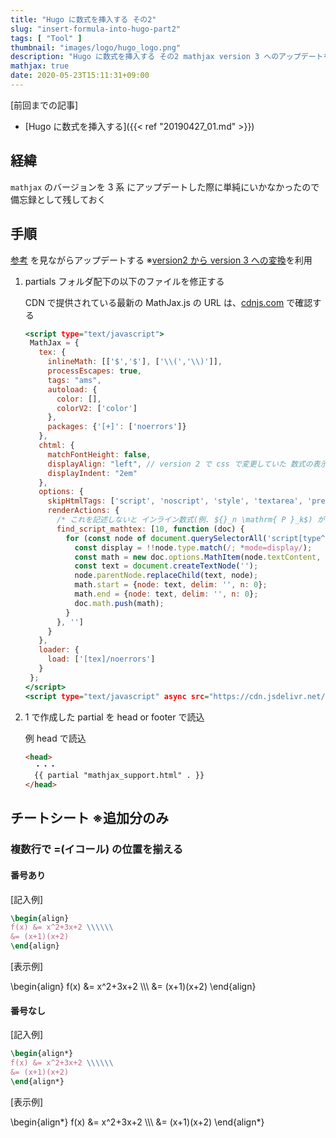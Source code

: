 ```yaml
---
title: "Hugo に数式を挿入する その2"
slug: "insert-formula-into-hugo-part2"
tags: [ "Tool" ]
thumbnail: "images/logo/hugo_logo.png"
description: "Hugo に数式を挿入する その2 mathjax version 3 へのアップデートを行った"
mathjax: true
date: 2020-05-23T15:11:31+09:00
---
```


[前回までの記事]

* [Hugo に数式を挿入する]({{< ref "20190427_01.md" >}})

## 経緯

`mathjax` のバージョンを 3 系 にアップデートした際に単純にいかなかったので備忘録として残しておく

## 手順

[参考](http://docs.mathjax.org/en/latest/web/configuration.html#converting-your-v2-configuration-to-v3) を見ながらアップデートする
※[version2 から version 3 への変換](https://mathjax.github.io/MathJax-demos-web/convert-configuration/convert-configuration.html)を利用

1. partials フォルダ配下の以下のファイルを修正する

    CDN で提供されている最新の MathJax.js の URL は、[cdnjs.com](https://cdnjs.com/) で確認する

    ```html:mathjax_support.html
   <script type="text/javascript">
     MathJax = {
       tex: {
         inlineMath: [['$','$'], ['\\(','\\)']],
         processEscapes: true,
         tags: "ams",
         autoload: {
           color: [],
           colorV2: ['color']
         },
         packages: {'[+]': ['noerrors']}
       },
       chtml: {
         matchFontHeight: false,
         displayAlign: "left", // version 2 で css で変更していた 数式の表示位置の設定
         displayIndent: "2em"
       },
       options: {
         skipHtmlTags: ['script', 'noscript', 'style', 'textarea', 'pre'],
         renderActions: {
           /* これを記述しないと インライン数式(例. ${}_n \mathrm{ P }_k$) が機能しない */
           find_script_mathtex: [10, function (doc) {
             for (const node of document.querySelectorAll('script[type^="math/tex"]')) {
               const display = !!node.type.match(/; *mode=display/);
               const math = new doc.options.MathItem(node.textContent, doc.inputJax[0], display);
               const text = document.createTextNode('');
               node.parentNode.replaceChild(text, node);
               math.start = {node: text, delim: '', n: 0};
               math.end = {node: text, delim: '', n: 0};
               doc.math.push(math);
             }
           }, '']
         }
       },
       loader: {
         load: ['[tex]/noerrors']
       }
     };
   </script>
   <script type="text/javascript" async src="https://cdn.jsdelivr.net/npm/mathjax@3/es5/tex-chtml.js" id="MathJax-script"></script>
    ```

2. 1 で作成した partial を head or footer で読込

    例 head で読込

    ```html
    <head>
      ・・・
      {{ partial "mathjax_support.html" . }}
    </head>
    ```

## チートシート ※追加分のみ

### 複数行で =(イコール) の位置を揃える

#### 番号あり

  [記入例]

  ```latex
  \begin{align}
  f(x) &= x^2+3x+2 \\\\\\
  &= (x+1)(x+2)
  \end{align}
  ```

  [表示例]

  \begin{align}
  f(x) &= x^2+3x+2 \\\\\\
  &= (x+1)(x+2)
  \end{align}

#### 番号なし

  [記入例]

  ```latex
  \begin{align*}
  f(x) &= x^2+3x+2 \\\\\\
  &= (x+1)(x+2)
  \end{align*}
  ```

  [表示例]

  \begin{align*}
  f(x) &= x^2+3x+2 \\\\\\
  &= (x+1)(x+2)
  \end{align*}

